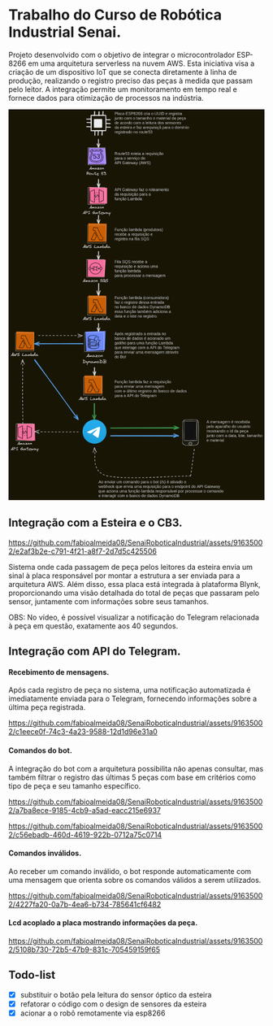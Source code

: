 
# Trabalho do Curso de Robótica Industrial Senai.

Projeto desenvolvido com o objetivo de integrar o microcontrolador ESP-8266 em uma arquitetura serverless na nuvem AWS. Esta iniciativa visa a criação de um dispositivo IoT que se conecta diretamente à linha de produção, realizando o registro preciso das peças à medida que passam pelo leitor. A integração permite um monitoramento em tempo real e fornece dados para otimização de processos na indústria.

![imagem_arquitetura](./arquitetura_serverless_aws.png "arquitetura serveless")

## Integração com a Esteira e o CB3.
https://github.com/fabioalmeida08/SenaiRoboticaIndustrial/assets/91635002/e2af3b2e-c791-4f21-a8f7-2d7d5c425506

Sistema onde cada passagem de peça pelos leitores da esteira envia um sinal à placa responsável por montar a estrutura a ser enviada para a arquitetura AWS. Além disso, essa placa está integrada à plataforma Blynk, proporcionando uma visão detalhada do total de peças que passaram pelo sensor, juntamente com informações sobre seus tamanhos.

OBS: No vídeo, é possível visualizar a notificação do Telegram relacionada à peça em questão, exatamente aos 40 segundos.
## Integração com API do Telegram.

#### Recebimento de mensagens.
Após cada registro de peça no sistema, uma notificação automatizada é imediatamente enviada para o Telegram, fornecendo informações sobre a última peça registrada. 

https://github.com/fabioalmeida08/SenaiRoboticaIndustrial/assets/91635002/c1eece0f-74c3-4a23-9588-12d1d96e31a0

#### Comandos do bot. 
A integração do bot com a arquitetura possibilita não apenas consultar, mas também filtrar o registro das últimas 5 peças com base em critérios como tipo de peça e seu tamanho específico.

https://github.com/fabioalmeida08/SenaiRoboticaIndustrial/assets/91635002/a7ba8ece-9185-4cb9-a5ad-eacc215e6937

https://github.com/fabioalmeida08/SenaiRoboticaIndustrial/assets/91635002/c56ebadb-460d-4619-922b-0712a75c0714
#### Comandos inválidos.
Ao receber um comando inválido, o bot responde automaticamente com uma mensagem que orienta sobre os comandos válidos a serem utilizados.

https://github.com/fabioalmeida08/SenaiRoboticaIndustrial/assets/91635002/4227fa20-0a7b-4ea6-b734-785641cf6482

#### Lcd acoplado a placa mostrando informações da peça.
https://github.com/fabioalmeida08/SenaiRoboticaIndustrial/assets/91635002/5108b730-72b5-47b9-831c-705459159f65
## Todo-list

- [x] substituir o botão pela leitura do sensor óptico da esteira
- [x] refatorar o código com o design de sensores da esteira
- [x] acionar a o robô remotamente via esp8266

